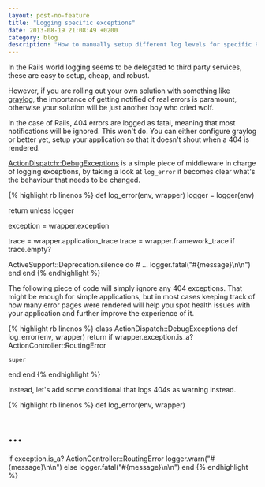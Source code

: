 ```yaml
---
layout: post-no-feature
title: "Logging specific exceptions"
date: 2013-08-19 21:08:49 +0200
category: blog
description: "How to manually setup different log levels for specific Rails exceptions."
---
```


In the Rails world logging seems to be delegated to third party services, these are easy to setup, cheap, and robust.

However, if you are rolling out your own solution with something like [graylog](//graylog2.org), the importance of getting notified of real errors is paramount, otherwise your solution will be just another boy who cried wolf.

In the case of Rails, 404 errors are logged as fatal, meaning that most notifications will be ignored. This won't do. You can either configure graylog or better yet, setup your application so that it doesn't shout when a 404 is rendered.

[ActionDispatch::DebugExceptions](http://api.rubyonrails.org/classes/ActionDispatch/DebugExceptions.html) is a simple piece of middleware in charge of logging exceptions, by taking a look at ``log_error`` it becomes clear what's the behaviour that needs to be changed.


{% highlight rb linenos %}
def log_error(env, wrapper)
  logger = logger(env)

  return unless logger

  exception = wrapper.exception

  trace = wrapper.application_trace
  trace = wrapper.framework_trace if trace.empty?

  ActiveSupport::Deprecation.silence do
    # ...
    logger.fatal("#{message}\n\n")
  end
end
{% endhighlight %}

The following piece of code will simply ignore any 404 exceptions. That might be enough for simple applications, but in most cases keeping track of how many error pages were rendered will help you spot health issues with your application and further improve the experience of it.

{% highlight rb linenos %}
class ActionDispatch::DebugExceptions
  def log_error(env, wrapper)
    return if wrapper.exception.is_a? ActionController::RoutingError

    super
  end
end
{% endhighlight %}

Instead, let's add some conditional that logs 404s as warning instead.

{% highlight rb linenos %}
def log_error(env, wrapper)
  # ...
  if exception.is_a? ActionController::RoutingError
    logger.warn("#{message}\n\n")
  else
    logger.fatal("#{message}\n\n")
 end
{% endhighlight %}
